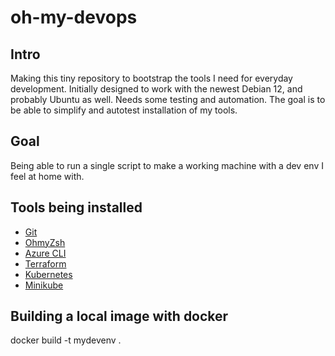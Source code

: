 # oh-my-devops

## Intro

Making this tiny repository to bootstrap the tools I need for everyday development. Initially designed to work with the newest Debian 12, and probably Ubuntu as well. Needs some testing and automation. The goal is to be able to simplify and autotest installation of my tools.

## Goal

Being able to run a single script to make a working machine with a dev env I feel at home with.

## Tools being installed

* [Git](https://git-scm.com/)
* [OhmyZsh](https://ohmyz.sh/)
* [Azure CLI](https://learn.microsoft.com/en-us/cli/azure/)
* [Terraform](https://www.terraform.io/)
* [Kubernetes](https://kubernetes.io/docs/home/)
* [Minikube](https://minikube.sigs.k8s.io/docs/)

## Building a local image with docker

docker build -t mydevenv .